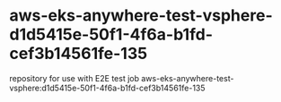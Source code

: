 # aws-eks-anywhere-test-vsphere-d1d5415e-50f1-4f6a-b1fd-cef3b14561fe-135
repository for use with E2E test job aws-eks-anywhere-test-vsphere:d1d5415e-50f1-4f6a-b1fd-cef3b14561fe-135
